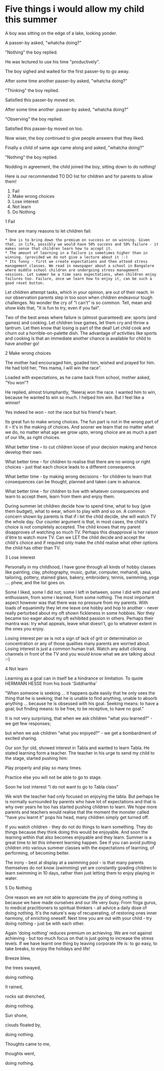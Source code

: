 Five things i would allow my child this summer
==============================================

A boy was sitting on the edge of a lake, looking yonder. 

A passer-by asked, "whatcha doing?" 

"Nothing" the boy replied.

He was lectured to use his time "productively".

The boy sighed and waited for the first passer-by to go away.

After some time another passer-by asked, "whatcha doing?" 

"Thinking" the boy replied. 

Satisfied this passer-by moved on.

After some time another .passer-by asked, "whatcha doing?" 

"Observing" the boy replied. 

Satisfied this passer-by moved on too. 

Now wiser, the boy continued to give people answers that they liked.

Finally a child of same age came along and asked, "whatcha doing?" 

"Nothing" the boy replied. 

Nodding in agreement, the child joined the boy, sitting down to do nothing!


Here is our recommended TO DO list for children and for parents to allow them!

1. Fail
2. Make wrong choices
3. Lose interest
4. Not learn
5. Do Nothing


1 Fail

There are many reasons to let children fail:

    * One is to bring down the premium on success or on winning. Given that, in life, possibly we would have 50% success and 50% failure - it makes sense that children learn how to accept it.
    * The amount of learning in a failure is sometimes higher than in winning. (provided we do not give a lecture about it :-)
    * Its funny - first we create expectations and then attend stress management classes. We read in newspaper about a school in Bangalore where middle school children are undergoing stress management sessions. Let summer be a time sans expectations, when children enjoy failures too. Failure, once we learn how to enjoy it, can be such a good reset button.

Let children attempt tasks, which in your opinion, are out of their reach. In our observation parents step in too soon when children endeavour tough challenges. No wonder the cry of "I can't" is so common. Tell, mean and show kids that, "It is fun to try, even if you fail".

Two of the best areas where failure is (almost guaranteed) are: sports (and games) and cooking. Let children lose games, let them cry and throw a tantrum. Let then know that losing is part of the deal! Let child cook and churn out a horrible-on-palette dish. The advantage of activities like sports and cooking is that an immediate another chance is available for child to have another go! 
 
2 Make wrong choices

The mother had encouraged him, goaded him, wished and prayed for him. He had told her, “Yes mama, I will win the race”.

Loaded with expectations, as he came back from school, mother asked, “You won”?

He replied, almost triumphantly, “Neeraj won the race. I wanted him to win, because he wanted to win so much. I helped him win. But I feel like a winner!

Yes indeed he won - not the race but his friend's heart.

Its great fun to make wrong choices. The fun part is not in the wrong part of it – it's in the making of choices. And sooner we learn that no matter what we do, no matter what age we grow upto, wrong choice are as much a part of our life, as right choices.

What better time – to cut children loose of your decision making and hence develop their own.

What better time - for children to realise that there are no wrong or right choices - just that each choice leads to a different consequence.

What better time - by making wrong decisions - for children to learn that consequences can be thought, planned and taken care in advance.

What better time - for children to live with whatever consequences and learn to accept them, learn from them and enjoy them.

During summer let children decide how to spend time, what to buy (give them budget), what to wear, whom to play with and so on. A common concern shown by parents is that if i let the child decide, she will watch TV the whole day. Our counter argument is that, in most cases, the child's choice is not completely accepted. The child knows that my parent disapproves of watching so much TV. Perhaps this disapproval is her raison d'être to watch more TV. Can we LET the child decide and accept the child's choice and if required only make the child realise what other options the child has other than TV.

3 Lose interest

Personally in my childhood, I have gone through all kinds of  hobby classes like painting, clay, photography, music, guitar, computer, mehandi, salsa, tailoring, pottery, stained glass, bakery, embroidery, tennis, swimming, yoga .... phew, and the list goes on. 

Some I liked, some I did not; some I left in between, some I did with zeal and enthusiasm, from some i learned, from some nothing. The most important aspect however was that there was no pressure from my parents. With loads of equanimity they let me leave one hobby and hop to another - never really perturbed about my oft shown fickleness in some hobbies. Nor they became too eager about my oft exhibited passion in others. Perhaps their mantra was: try what appeals, leave what doesn't, go to whatever extent in the ones you enjoy.

Losing interest per se is not a sign of lack of grit or determination or concentration or any of those qualities many parents are worried about. Losing interest is just a common human trait. Watch any adult clicking channels in front of the TV and you would know what we are talking about :-)

4 Not learn

Learning as a goal can in itself be a hindrance or limitation. To quote HERMANN HESSE from his book 'Siddhartha'

"When someone is seeking ... it happens quite easily that he only sees the thing that he is seeking; that he is unable to find anything, unable to absorb anything ... because he is obsessed with his goal. Seeking means: to have a goal; but finding means: to be free, to be receptive, to have no goal."

It is not very surprising, that when we ask children "what you learned?" - we get few responses;

but when we ask children "what you enjoyed?" - we get a bombardment of excited sharing.

Our son 5yr old, showed interest in Tabla and wanted to learn Tabla. He stated learning form a teacher. The teacher in his urge to send my child to the stage, started pushing him: 

Play properly and play so many times.

Practice else you will not be able to go to stage.

Soon he lost interest “I do not want to go to Tabla class”

We wish the teacher had only focused on enjoying the tabla. But perhaps he is normally surrounded by parents who have lot of expectations and that is why over years he too has started pushing children to learn. We hope more parents and teachers would realise that the moment the monster called "have you learnt it" pops his head, many children simply get turned off.

If you watch children - they do not do things to learn something. They do things because they think doing this would be enjoyable. And soon the learning within that also becomes enjoyable and they learn. Summer is a great time to let this inherent learning happen. See if you can avoid putting children into various summer classes with the expectations of learning, of performing, of becoming better.

The irony - best at display at a swimming pool - is that many parents themselves do not know (swimming) yet are constantly goading children to learn swimming in 10 days, rather then just letting them to enjoy playing in water.

5 Do Nothing

One reason we are not able to appreciate the joy of doing nothing is because we have made ourselves and our life very busy. From Yoga gurus, to medical practitioners to spiritual thinkers - all advice a daily dose of doing nothing.  It's the nature's way of recuperating, of restoring ones inner harmony, of enriching oneself. Next time you are out with your child - try doing nothing - just be with each other.

Again 'doing nothing' reduces premium on achieving. We are not against achieving - but too much focus on that is just going to increase the stress levels. If we have learnt one thing by leaving corporate life is: to go easy, to take breaks, to enjoy the holidays and life!

Breeze blew,

the trees swayed,

doing nothing.

It rained,

rocks sat drenched,

doing nothing.

Sun shone,

clouds floated by,

doing nothing.

Thoughts came to me,

thoughts went,

doing nothing.